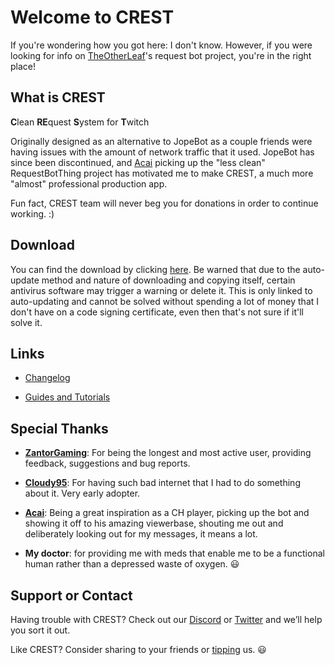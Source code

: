 # Welcome to CREST

If you're wondering how you got here: I don't know.
However, if you were looking for info on [TheOtherLeaf](https://twitch.tv/TheOtherLeaf)'s request bot project, you're in the right place!

## What is CREST

**C**lean **RE**quest **S**ystem for **T**witch

Originally designed as an alternative to JopeBot as a couple friends were having issues with the amount of network traffic that it used. JopeBot has since been discontinued, and [Acai](https://twitch.tv/acai) picking up the "less clean" RequestBotThing project has motivated me to make CREST, a much more "almost" professional production app.

Fun fact, CREST team will never beg you for donations in order to continue working. :)

## Download

You can find the download by clicking [here](https://cloud.whaskell.pw/CREST/Releases/Setup.exe).
Be warned that due to the auto-update method and nature of downloading and copying itself, certain antivirus software may trigger a warning or delete it. This is only linked to auto-updating and cannot be solved without spending a lot of money that I don't have on a code signing certificate, even then that's not sure if it'll solve it.

## Links

- [Changelog](pages/changelog.md)

- [Guides and Tutorials](pages/guides.md)

## Special Thanks

- **[ZantorGaming](https://twitch.tv/zantorgaming)**: For being the longest and most active user, providing feedback, suggestions and bug reports.

- **[Cloudy95](https://twitch.tv/cloudy95)**: For having such bad internet that I had to do something about it. Very early adopter.

- **[Acai](https://twitch.tv/acai)**: Being a great inspiration as a CH player, picking up the bot and showing it off to his amazing viewerbase, shouting me out and deliberately looking out for my messages, it means a lot.

- **My doctor**: for providing me with meds that enable me to be a functional human rather than a depressed waste of oxygen. 😃

## Support or Contact

Having trouble with CREST? Check out our [Discord](https://discord.gg/sTJqvyq) or [Twitter](https://twitter.com/underscoreLeaf) and we’ll help you sort it out.

Like CREST? Consider sharing to your friends or [tipping](https://paypal.me/LeafyLeaf) us. 😃
